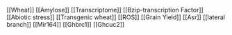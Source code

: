 [[Wheat]]
[[Amylose]]
[[Transcriptome]]
[[Bzip-transcription Factor]]
[[Abiotic stress]]
[[Transgenic wheat]]
[[ROS]]
[[Grain Yield]]
[[Asr]]
[[lateral branch]]
[[Mir164]]
[[Ghbrc1]]
[[Ghcuc2]]
